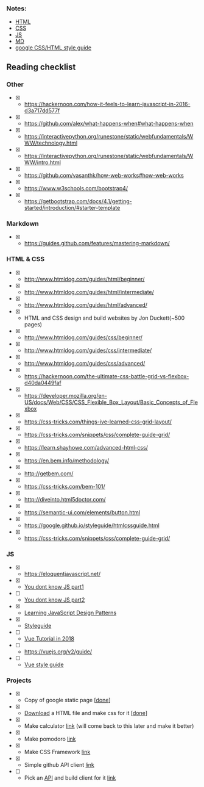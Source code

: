### Notes:

-	[HTML](notesHTML.md)
-	[CSS](notesCSS.md)
-	[JS](notesJS.md)
-	[MD](notesMD.md)
-	[google CSS/HTML style guide](google_HTML-CSS_Style.md)

## Reading checklist

### Other
- [x] - https://hackernoon.com/how-it-feels-to-learn-javascript-in-2016-d3a717dd577f
- [x] - https://github.com/alex/what-happens-when#what-happens-when
- [x] - https://interactivepython.org/runestone/static/webfundamentals/WWW/technology.html
- [x] - https://interactivepython.org/runestone/static/webfundamentals/WWW/intro.html
- [x] - https://github.com/vasanthk/how-web-works#how-web-works
- [x] - https://www.w3schools.com/bootstrap4/
- [x] - https://getbootstrap.com/docs/4.1/getting-started/introduction/#starter-template


### Markdown

- [x] - https://guides.github.com/features/mastering-markdown/

### HTML & CSS
- [x] - http://www.htmldog.com/guides/html/beginner/
- [x] - http://www.htmldog.com/guides/html/intermediate/
- [x] - http://www.htmldog.com/guides/html/advanced/
- [x] - HTML and CSS design and build websites by Jon Duckett(~500 pages)
- [x] - http://www.htmldog.com/guides/css/beginner/
- [x] - http://www.htmldog.com/guides/css/intermediate/
- [x] - http://www.htmldog.com/guides/css/advanced/
- [x] - https://hackernoon.com/the-ultimate-css-battle-grid-vs-flexbox-d40da0449faf
- [x] - https://developer.mozilla.org/en-US/docs/Web/CSS/CSS_Flexible_Box_Layout/Basic_Concepts_of_Flexbox
- [x] - https://css-tricks.com/things-ive-learned-css-grid-layout/
- [x] - https://css-tricks.com/snippets/css/complete-guide-grid/
- [x] - https://learn.shayhowe.com/advanced-html-css/
- [x] - https://en.bem.info/methodology/
- [x] - http://getbem.com/
- [x] - https://css-tricks.com/bem-101/
- [x] - http://diveinto.html5doctor.com/
- [x] - https://semantic-ui.com/elements/button.html
- [x] - https://google.github.io/styleguide/htmlcssguide.html
- [x] - https://css-tricks.com/snippets/css/complete-guide-grid/

### JS
- [x] - https://eloquentjavascript.net/
- [x] - [You dont know JS part1](https://github.com/getify/You-Dont-Know-JS/blob/master/up%20&%20going/README.md#you-dont-know-js-up--going)
- [ ] - [You dont know JS part2](https://github.com/getify/You-Dont-Know-JS/blob/master/this%20&%20object%20prototypes/README.md#you-dont-know-js-this--object-prototypese)
- [x] - [Learning JavaScript Design Patterns](https://addyosmani.com/resources/essentialjsdesignpatterns/book/)
- [x] - [Styleguide](https://github.com/rwaldron/idiomatic.js/#all-code-in-any-code-base-should-look-like-a-single-person-typed-it-no-matter-how-many-people-contributed)
- [ ] - [Vue Tutorial in 2018](https://coursetro.com/courses/23/Vue-Tutorial-in-2018---Learn-Vue.js-by-Example)
- [ ] - https://vuejs.org/v2/guide/
- [ ] - [Vue style guide](https://vuejs.org/v2/style-guide/)

### Projects
- [x] - Copy of google static page [[done](Small_Projects/googleCopy)]
- [x] - [Download](http://www.csszengarden.com/) a HTML file and make css for it [[done](Small_Projects/cssGarden)]
- [x] - Make calculator [link](Small_Projects/Calculator) (will come back to this later and make it better)
- [x] - Make pomodoro [link](Small_Projects/pomodoro)
- [x] - Make CSS Framework [link](https://github.com/kelj0/kelj0-css)
- [x] - Simple github API client [link](Small_Projects/githubClient)
- [ ] - Pick an [API](https://github.com/toddmotto/public-apis) and build client for it [link](Small_Projects/vue-info)
